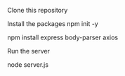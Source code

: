 Clone this repository 


Install the packages 
npm init -y

npm install express body-parser axios

Run the server 

node server.js

